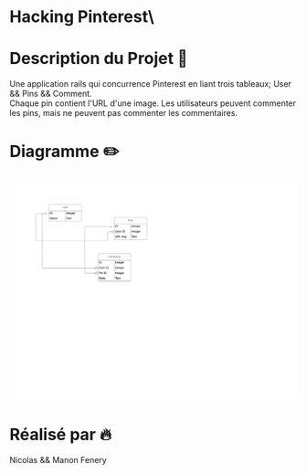 # Hacking Pinterest\

# Description du Projet :pushpin:

Une application rails qui concurrence Pinterest en liant trois tableaux; User && Pins && Comment.\
Chaque pin contient l'URL d'une image. Les utilisateurs peuvent commenter les pins, mais ne peuvent pas commenter les commentaires.

# Diagramme :pencil2:

![alt text](https://github.com/NicolasFenery/The-Hacking-Pinterest-App-Rails/blob/master/The%20Hacking%20Pinterest%20ERD.jpeg)


# Réalisé par :fire:

Nicolas && Manon Fenery
